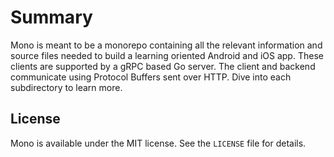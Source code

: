 # Summary

Mono is meant to be a monorepo containing all the relevant information and source files needed to build a learning oriented Android and iOS app. These clients are
supported by a gRPC based Go server. The client and backend communicate using Protocol Buffers sent over HTTP. Dive into each subdirectory to learn more.

## License

Mono is available under the MIT license. See the `LICENSE` file for details.

